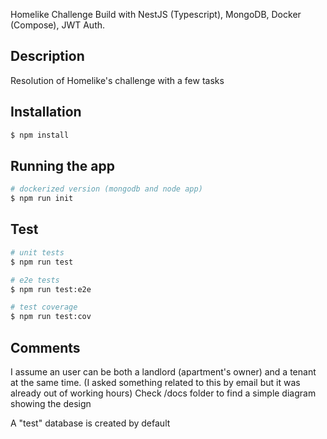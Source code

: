 Homelike Challenge
Build with NestJS (Typescript), MongoDB, Docker (Compose), JWT Auth.

## Description
Resolution of Homelike's challenge with a few tasks

## Installation
```bash
$ npm install
```

## Running the app
```bash
# dockerized version (mongodb and node app)
$ npm run init
```

## Test
```bash
# unit tests
$ npm run test

# e2e tests
$ npm run test:e2e

# test coverage
$ npm run test:cov
```

## Comments
I assume an user can be both a landlord (apartment's owner) and a tenant at the same time. (I asked something related to this by email but it was already out of working hours)
Check /docs folder to find a simple diagram showing the design

A "test" database is created by default